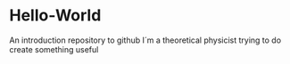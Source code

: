 # Hello-World
An introduction repository to github
I´m a theoretical physicist trying to do create something useful

